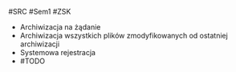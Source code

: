 #SRC #Sem1 #ZSK 

- Archiwizacja na żądanie
- Archiwizacja wszystkich plików zmodyfikowanych od ostatniej archiwizacji
- Systemowa rejestracja
- #TODO